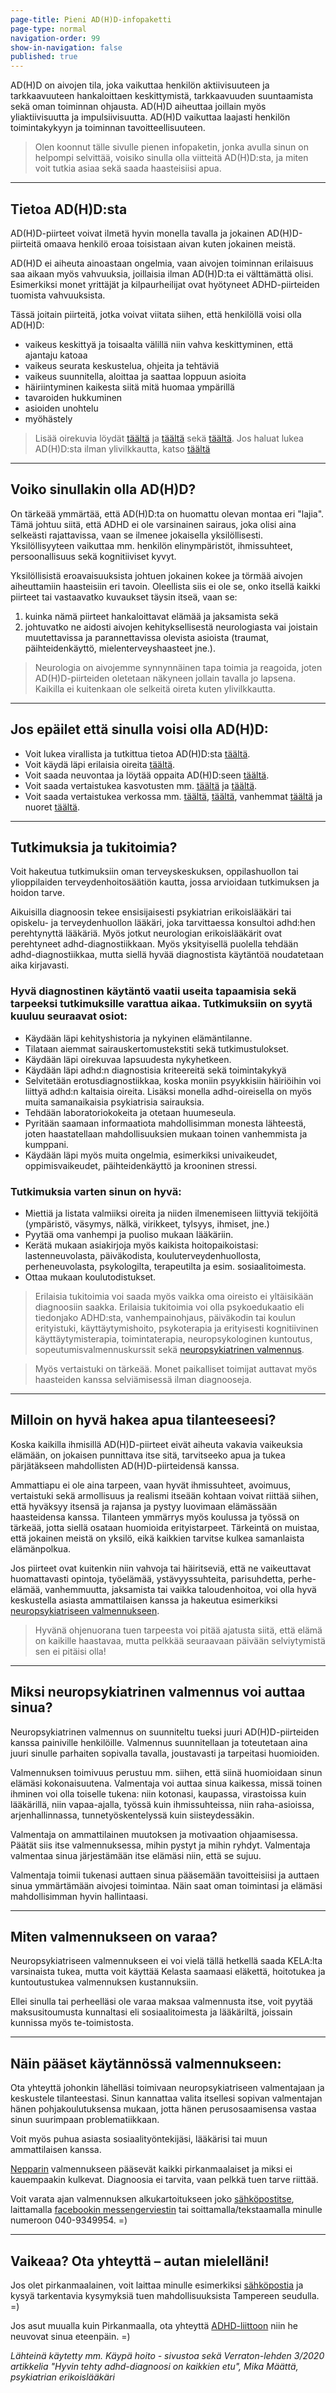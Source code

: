 ```yaml
---
page-title: Pieni AD(H)D-infopaketti
page-type: normal
navigation-order: 99
show-in-navigation: false
published: true
---
```


AD(H)D on aivojen tila, joka vaikuttaa henkilön aktiivisuuteen ja tarkkaavuuteen hankaloittaen keskittymistä, tarkkaavuuden suuntaamista sekä oman toiminnan ohjausta. AD(H)D aiheuttaa joillain myös yliaktiivisuutta ja impulsiivisuutta.
AD(H)D vaikuttaa laajasti henkilön toimintakykyyn ja toiminnan tavoitteellisuuteen.

> Olen koonnut tälle sivulle pienen infopaketin, jonka avulla sinun on helpompi selvittää, voisiko sinulla olla viitteitä AD(H)D:sta, ja miten voit tutkia asiaa sekä saada haasteisiisi apua.

___

## Tietoa AD(H)D:sta

AD(H)D-piirteet voivat ilmetä hyvin monella tavalla ja jokainen AD(H)D-piirteitä omaava henkilö eroaa toisistaan aivan kuten jokainen meistä.

AD(H)D ei aiheuta ainoastaan ongelmia, vaan aivojen toiminnan erilaisuus saa aikaan myös vahvuuksia, joillaisia ilman AD(H)D:ta ei välttämättä olisi. Esimerkiksi monet yrittäjät ja kilpaurheilijat ovat hyötyneet ADHD-piirteiden tuomista vahvuuksista.

Tässä joitain piirteitä, jotka voivat viitata siihen, että henkilöllä voisi olla AD(H)D:

* vaikeus keskittyä ja toisaalta välillä niin vahva keskittyminen, että ajantaju katoaa
* vaikeus seurata keskustelua, ohjeita ja tehtäviä
* vaikeus suunnitella, aloittaa ja saattaa loppuun asioita
* häiriintyminen kaikesta siitä mitä huomaa ympärillä
* tavaroiden hukkuminen
* asioiden unohtelu
* myöhästely

> Lisää oirekuvia löydät [täältä](http://www.adhd-liitto.fi/adhd-tietoa) ja [täältä](http://adhdtutuksi.fi/) sekä [täältä](http://www.terveyskirjasto.fi/terveyskirjasto/tk.koti?p_artikkeli=dlk00353).
Jos haluat lukea AD(H)D:sta ilman ylivilkkautta, katso [täältä](http://adhdtutuksi.fi/add-tarkkaavuushairio-nuorella/)

___

## Voiko sinullakin olla AD(H)D?

On tärkeää ymmärtää, että AD(H)D:ta on huomattu olevan montaa eri "lajia".
Tämä johtuu siitä, että ADHD ei ole varsinainen sairaus, joka olisi aina selkeästi rajattavissa, vaan se ilmenee jokaisella yksilöllisesti. Yksilöllisyyteen vaikuttaa mm. henkilön elinympäristöt, ihmissuhteet, persoonallisuus sekä kognitiiviset kyvyt.

Yksilöllisistä eroavaisuuksista johtuen jokainen kokee ja törmää aivojen aiheuttamiin haasteisiin eri tavoin. Oleellista siis ei ole se, onko itsellä kaikki piirteet tai vastaavatko kuvaukset täysin itseä, vaan se:

1. kuinka nämä piirteet hankaloittavat elämää ja jaksamista sekä
2. johtuvatko ne aidosti aivojen kehityksellisestä neurologiasta vai joistain muutettavissa ja parannettavissa olevista asioista (traumat, päihteidenkäyttö, mielenterveyshaasteet jne.).

> Neurologia on aivojemme synnynnäinen tapa toimia ja reagoida, joten AD(H)D-piirteiden oletetaan näkyneen jollain tavalla jo lapsena. Kaikilla ei kuitenkaan ole selkeitä oireta kuten ylivilkkautta.

___

## Jos epäilet että sinulla voisi olla AD(H)D:

* Voit lukea virallista ja tutkittua tietoa AD(H)D:sta [täältä](http://www.kaypahoito.fi/web/kh/suositukset/suositus?id=hoi50061#NaN).
* Voit käydä läpi erilaisia oireita [täältä](https://paivitasala.wordpress.com/testeja/addadhd-testi/).
* Voit saada neuvontaa ja löytää oppaita AD(H)D:seen [täältä](http://www.adhd-liitto.fi/).
* Voit saada vertaistukea kasvotusten mm. [täältä](http://adhd-aikuiset.org/portal/) ja [täältä](http://www.adhd-liitto.fi/vertaistuki/vertaistukiryhmat).
* Voit saada vertaistukea verkossa mm. [täältä](https://www.facebook.com/groups/ADHD.vt/), [täältä](https://www.facebook.com/groups/ADHDn.arki/), vanhemmat [täältä](https://www.facebook.com/groups/630577190335018/?fref=ts) ja nuoret [täältä](https://www.facebook.com/groups/adhdnuortenvt/?fref=ts).

___

## Tutkimuksia ja tukitoimia?

Voit hakeutua tutkimuksiin oman terveyskeskuksen, oppilashuollon tai ylioppilaiden terveydenhoitosäätiön kautta, jossa arvioidaan tutkimuksen ja hoidon tarve. 

Aikuisilla diagnoosin tekee ensisijaisesti psykiatrian erikoislääkäri tai opiskelu- ja terveydenhuollon lääkäri, joka tarvittaessa konsultoi adhd:hen perehtynyttä lääkäriä. Myös jotkut neurologian erikoislääkärit ovat perehtyneet adhd-diagnostiikkaan. Myös yksityisellä puolella tehdään adhd-diagnostiikkaa, mutta siellä hyvää diagnostista käytäntöä noudatetaan aika kirjavasti.

### Hyvä diagnostinen käytäntö vaatii useita tapaamisia sekä tarpeeksi tutkimuksille varattua aikaa. Tutkimuksiin on syytä kuuluu seuraavat osiot:

* Käydään läpi kehityshistoria ja nykyinen elämäntilanne.
* Tilataan aiemmat sairauskertomustekstiti sekä tutkimustulokset.
* Käydään läpi oirekuvaa lapsuudesta nykyhetkeen.
* Käydään läpi adhd:n diagnostisia kriteereitä sekä toimintakykyä
* Selvitetään erotusdiagnostiikkaa, koska moniin psyykkisiin häiriöihin voi liittyä adhd:n kaltaisia oireita. Lisäksi monella adhd-oireisella on myös muita samanaikaisia psykiatrisia sairauksia.
* Tehdään laboratoriokokeita ja otetaan huumeseula.
* Pyritään saamaan informaatiota mahdollisimman monesta lähteestä, joten haastatellaan mahdollisuuksien mukaan toinen vanhemmista ja kumppani.
* Käydään läpi myös muita ongelmia, esimerkiksi univaikeudet, oppimisvaikeudet, päihteidenkäyttö ja krooninen stressi.

### Tutkimuksia varten sinun on hyvä:
* Miettiä ja listata valmiiksi oireita ja niiden ilmenemiseen liittyviä tekijöitä (ympäristö, väsymys, nälkä, virikkeet, tylsyys, ihmiset, jne.)
* Pyytää oma vanhempi ja puoliso mukaan lääkäriin.
* Kerätä mukaan asiakirjoja myös kaikista hoitopaikoistasi: lastenneuvolasta, päiväkodista, kouluterveydenhuollosta, perheneuvolasta, psykologilta, terapeutilta ja esim. sosiaalitoimesta.
* Ottaa mukaan koulutodistukset.


> Erilaisia tukitoimia voi saada myös vaikka oma oireisto ei yltäisikään diagnoosiin saakka. Erilaisia tukitoimia voi olla psykoedukaatio eli tiedonjako ADHD:sta, vanhempainohjaus, päiväkodin tai koulun erityistuki, käyttäytymishoito, psykoterapia ja erityisesti kognitiivinen käyttäytymisterapia, toimintaterapia, neuropsykologinen kuntoutus, sopeutumisvalmennuskurssit sekä [neuropsykiatrinen valmennus](/valmennus).

> Myös vertaistuki on tärkeää.
Monet paikalliset toimijat auttavat myös haasteiden kanssa selviämisessä ilman diagnooseja.

___

## Milloin on hyvä hakea apua tilanteeseesi?

Koska kaikilla ihmisillä AD(H)D-piirteet eivät aiheuta vakavia vaikeuksia elämään, on jokaisen punnittava itse sitä, tarvitseeko apua ja tukea pärjätäkseen mahdollisten AD(H)D-piirteidensä kanssa.

Ammattiapu ei ole aina tarpeen, vaan hyvät ihmissuhteet, avoimuus, vertaistuki sekä armollisuus ja realismi itseään kohtaan voivat riittää siihen, että hyväksyy itsensä ja rajansa ja pystyy luovimaan elämässään haasteidensa kanssa. Tilanteen ymmärrys myös koulussa ja työssä on tärkeää, jotta siellä osataan huomioida erityistarpeet. Tärkeintä on muistaa, että jokainen meistä on yksilö, eikä kaikkien tarvitse kulkea samanlaista elämänpolkua.

Jos piirteet ovat kuitenkin niin vahvoja tai häiritseviä, että ne vaikeuttavat huomattavasti opintoja, työelämää, ystävyyssuhteita, parisuhdetta, perhe-elämää, vanhemmuutta, jaksamista tai vaikka taloudenhoitoa, voi olla hyvä keskustella asiasta ammattilaisen kanssa ja hakeutua esimerkiksi [neuropsykiatriseen valmennukseen](/valmennus). 

> Hyvänä ohjenuorana tuen tarpeesta voi pitää ajatusta siitä, että elämä on kaikille haastavaa, mutta pelkkää seuraavaan päivään selviytymistä sen ei pitäisi olla!

___

## Miksi neuropsykiatrinen valmennus voi auttaa sinua?

Neuropsykiatrinen valmennus on suunniteltu tueksi juuri AD(H)D-piirteiden kanssa painiville henkilöille. Valmennus suunnitellaan ja toteutetaan aina juuri sinulle parhaiten sopivalla tavalla, joustavasti ja tarpeitasi huomioiden.

Valmennuksen toimivuus perustuu mm. siihen, että siinä huomioidaan sinun elämäsi kokonaisuutena. Valmentaja voi auttaa sinua kaikessa, missä toinen ihminen voi olla toiselle tukena: niin kotonasi, kaupassa, virastoissa kuin lääkärillä, niin vapaa-ajalla, työssä kuin ihmissuhteissa, niin raha-asioissa, arjenhallinnassa, tunnetyöskentelyssä kuin siisteydessäkin.

Valmentaja on ammattilainen muutoksen ja motivaation ohjaamisessa. Päätät siis itse valmennuksessa, mihin pystyt ja mihin ryhdyt. Valmentaja valmentaa sinua järjestämään itse elämäsi niin, että se sujuu.

Valmentaja toimii tukenasi auttaen sinua pääsemään tavoitteisiisi ja auttaen sinua ymmärtämään aivojesi toimintaa. Näin saat oman toimintasi ja elämäsi mahdollisimman hyvin hallintaasi.

___

## Miten valmennukseen on varaa?

Neuropsykiatriseen valmennukseen ei voi vielä tällä hetkellä saada KELA:lta varsinaista tukea, mutta voit käyttää Kelasta saamaasi eläkettä, hoitotukea ja kuntoutustukea valmennuksen kustannuksiin.

Ellei sinulla tai perheelläsi ole varaa maksaa valmennusta itse, voit pyytää maksusitoumusta kunnaltasi eli sosiaalitoimesta ja lääkäriltä, joissain kunnissa myös te-toimistosta.

___

## Näin pääset käytännössä valmennukseen:

Ota yhteyttä johonkin lähelläsi toimivaan neuropsykiatriseen valmentajaan ja keskustele tilanteestasi. Sinun kannattaa valita itsellesi sopivan valmentajan hänen pohjakoulutuksensa mukaan, jotta hänen perusosaamisensa vastaa sinun suurimpaan problematiikkaan.

Voit myös puhua asiasta sosiaalityöntekijäsi, lääkärisi tai muun ammattilaisen kanssa.

[Nepparin](/) valmennukseen pääsevät kaikki pirkanmaalaiset ja miksi ei kauempaakin kulkevat. Diagnoosia ei tarvita, vaan pelkkä tuen tarve riittää.

Voit varata ajan valmennuksen alkukartoitukseen joko [sähköpostitse](/ota-yhteytta), laittamalla [facebookin messengerviestin](https://www.facebook.com/valmennuskeskus.neppari/) tai soittamalla/tekstaamalla minulle numeroon 040-9349954. =)

___

## Vaikeaa? Ota yhteyttä – autan mielelläni!

Jos olet pirkanmaalainen, voit laittaa minulle esimerkiksi [sähköpostia](/ota-yhteytta) ja kysyä tarkentavia kysymyksiä tuen mahdollisuuksista Tampereen seudulla. =)

Jos asut muualla kuin Pirkanmaalla, ota yhteyttä [ADHD-liittoon](http://www.adhd-liitto.fi/yhteystiedot/puhelinneuvonta) niin he neuvovat sinua eteenpäin. =)



_Lähteinä käytetty mm. 
Käypä hoito - sivustoa sekä 
Verraton-lehden 3/2020 artikkelia "Hyvin tehty adhd-diagnoosi on kaikkien etu", Mika Määttä, psykiatrian erikoislääkäri_